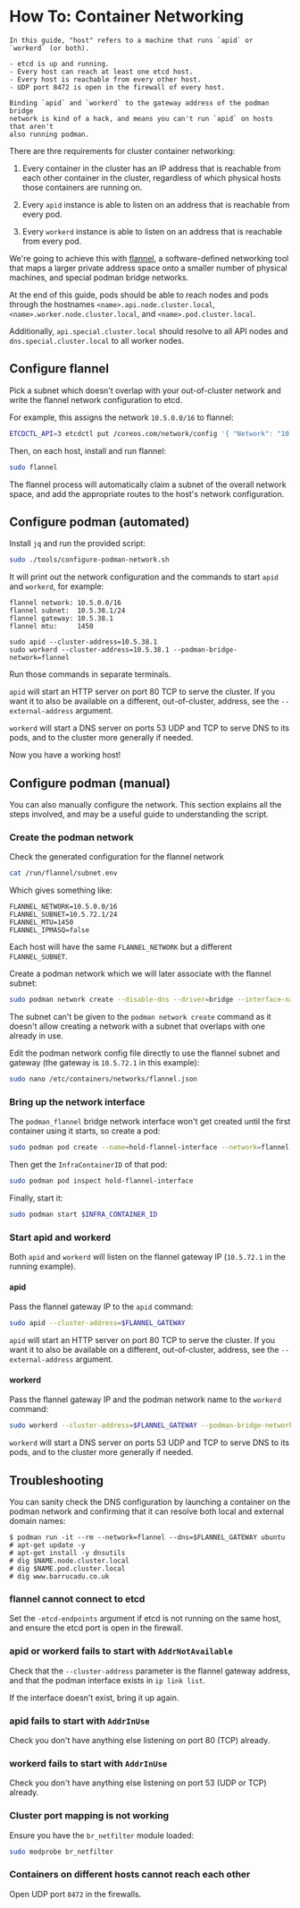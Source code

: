 # How To: Container Networking

```admonish info title="Terminology"
In this guide, "host" refers to a machine that runs `apid` or `workerd` (or both).
```

```admonish info title="Prerequisites"
- etcd is up and running.
- Every host can reach at least one etcd host.
- Every host is reachable from every other host.
- UDP port 8472 is open in the firewall of every host.
```

```admonish danger title="Needs Improvement"
Binding `apid` and `workerd` to the gateway address of the podman bridge
network is kind of a hack, and means you can't run `apid` on hosts that aren't
also running podman.
```

There are thre requirements for cluster container networking:

1. Every container in the cluster has an IP address that is reachable from each
   other container in the cluster, regardless of which physical hosts those
   containers are running on.

2. Every `apid` instance is able to listen on an address that is reachable from
   every pod.

3. Every `workerd` instance is able to listen on an address that is reachable
   from every pod.

We're going to achieve this with [flannel][], a software-defined networking tool
that maps a larger private address space onto a smaller number of physical
machines, and special podman bridge networks.

At the end of this guide, pods should be able to reach nodes and pods through
the hostnames `<name>.api.node.cluster.local`,
`<name>.worker.node.cluster.local`, and `<name>.pod.cluster.local`.

Additionally, `api.special.cluster.local` should resolve to all API nodes and
`dns.special.cluster.local` to all worker nodes.


## Configure flannel

Pick a subnet which doesn't overlap with your out-of-cluster network and write
the flannel network configuration to etcd.

For example, this assigns the network `10.5.0.0/16` to flannel:

```bash
ETCDCTL_API=3 etcdctl put /coreos.com/network/config '{ "Network": "10.5.0.0/16", "Backend": {"Type": "vxlan"}}'
```

Then, on each host, install and run flannel:

```bash
sudo flannel
```

The flannel process will automatically claim a subnet of the overall network
space, and add the appropriate routes to the host's network configuration.


## Configure podman (automated)

Install `jq` and run the provided script:

```bash
sudo ./tools/configure-podman-network.sh
```

It will print out the network configuration and the commands to start `apid` and
`workerd`, for example:

```
flannel network: 10.5.0.0/16
flannel subnet:  10.5.38.1/24
flannel gateway: 10.5.38.1
flannel mtu:     1450

sudo apid --cluster-address=10.5.38.1
sudo workerd --cluster-address=10.5.38.1 --podman-bridge-network=flannel
```

Run those commands in separate terminals.

`apid` will start an HTTP server on port 80 TCP to serve the cluster.  If you
want it to also be available on a different, out-of-cluster, address, see the
`--external-address` argument.

`workerd` will start a DNS server on ports 53 UDP and TCP to serve DNS to its
pods, and to the cluster more generally if needed.

Now you have a working host!


## Configure podman (manual)

You can also manually configure the network.  This section explains all the
steps involved, and may be a useful guide to understanding the script.

### Create the podman network

Check the generated configuration for the flannel network

```bash
cat /run/flannel/subnet.env
```

Which gives something like:

```
FLANNEL_NETWORK=10.5.0.0/16
FLANNEL_SUBNET=10.5.72.1/24
FLANNEL_MTU=1450
FLANNEL_IPMASQ=false
```

Each host will have the same `FLANNEL_NETWORK` but a different `FLANNEL_SUBNET`.

Create a podman network which we will later associate with the flannel subnet:

```bash
sudo podman network create --disable-dns --driver=bridge --interface-name=podman_flannel -o mtu=$FLANNEL_MTU flannel
```

The subnet can't be given to the `podman network create` command as it doesn't
allow creating a network with a subnet that overlaps with one already in use.

Edit the podman network config file directly to use the flannel subnet and
gateway (the gateway is `10.5.72.1` in this example):

```bash
sudo nano /etc/containers/networks/flannel.json
```

### Bring up the network interface

The `podman_flannel` bridge network interface won't get created until the first
container using it starts, so create a pod:

```bash
sudo podman pod create --name=hold-flannel-interface --network=flannel
```

Then get the `InfraContainerID` of that pod:

```bash
sudo podman pod inspect hold-flannel-interface
```

Finally, start it:

```bash
sudo podman start $INFRA_CONTAINER_ID
```

### Start apid and workerd

Both `apid` and `workerd` will listen on the flannel gateway IP (`10.5.72.1` in
the running example).

#### apid

Pass the flannel gateway IP to the `apid` command:

```bash
sudo apid --cluster-address=$FLANNEL_GATEWAY
```

`apid` will start an HTTP server on port 80 TCP to serve the cluster.  If you
want it to also be available on a different, out-of-cluster, address, see the
`--external-address` argument.

#### workerd

Pass the flannel gateway IP and the podman network name to the `workerd`
command:

```bash
sudo workerd --cluster-address=$FLANNEL_GATEWAY --podman-bridge-network=flannel
```

`workerd` will start a DNS server on ports 53 UDP and TCP to serve DNS to its
pods, and to the cluster more generally if needed.


## Troubleshooting

You can sanity check the DNS configuration by launching a container on the
podman network and confirming that it can resolve both local and external domain
names:

```
$ podman run -it --rm --network=flannel --dns=$FLANNEL_GATEWAY ubuntu
# apt-get update -y
# apt-get install -y dnsutils
# dig $NAME.node.cluster.local
# dig $NAME.pod.cluster.local
# dig www.barrucadu.co.uk
```

### flannel cannot connect to etcd

Set the `-etcd-endpoints` argument if etcd is not running on the same host, and
ensure the etcd port is open in the firewall.

### apid or workerd fails to start with `AddrNotAvailable`

Check that the `--cluster-address` parameter is the flannel gateway address, and
that the podman interface exists in `ip link list`.

If the interface doesn't exist, bring it up again.

### apid fails to start with `AddrInUse`

Check you don't have anything else listening on port 80 (TCP) already.

### workerd fails to start with `AddrInUse`

Check you don't have anything else listening on port 53 (UDP or TCP) already.

### Cluster port mapping is not working

Ensure you have the `br_netfilter` module loaded:

```bash
sudo modprobe br_netfilter
```

### Containers on different hosts cannot reach each other

Open UDP port `8472` in the firewalls.

[flannel]: https://github.com/flannel-io/flannel/

